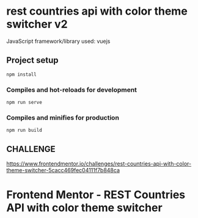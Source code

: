 # rest countries api with color theme switcher v2
JavaScript framework/library used: vuejs

## Project setup
```
npm install
```

### Compiles and hot-reloads for development
```
npm run serve
```

### Compiles and minifies for production
```
npm run build
```


## CHALLENGE
https://www.frontendmentor.io/challenges/rest-countries-api-with-color-theme-switcher-5cacc469fec04111f7b848ca

# Frontend Mentor - REST Countries API with color theme switcher






